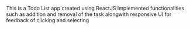 This is a Todo List app created using ReactJS
Implemented functionalities such as addition and removal of the task alongwith responsive UI for feedback of clicking and selecting
